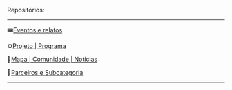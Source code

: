 Repositórios:

***

  🎟️[Eventos e relatos](https://github.com/StzDaniel/Events)  

  ⚙️[Projeto | Programa](null)  

  📌[Mapa | Comunidade | Notícias](null)

  👥[Parceiros e Subcategoria](null)  
  
***
